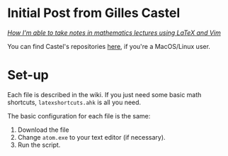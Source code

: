 # Initial Post from Gilles Castel
*[How I'm able to take notes in mathematics lectures using LaTeX and Vim](https://castel.dev/post/lecture-notes-1/)*

You can find Castel's repositories [here](https://github.com/gillescastel), if you're a MacOS/Linux user.

# Set-up
Each file is described in the wiki. If you just need some basic math shortcuts, `latexshortcuts.ahk` is all you need.

The basic configuration for each file is the same:

1. Download the file
2. Change `atom.exe` to your text editor (if necessary).
3. Run the script.
